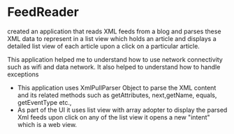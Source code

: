 FeedReader
==========

created an application that reads XML feeds from a blog and parses these XML data to represent in a list view which holds an article and displays a detailed list view of each article upon a click on a particular article.

This application helped me to understand how to use network connectivity such as wifi and data network. It also
	helped to understand how to handle exceptions
- This application uses XmlPullParser Object to parse the XML content and its related methods such as getAttributes,
  next,getName, equals, getEventType etc.,
- As part of the UI it uses list view with array adopter to display the parsed Xml feeds upon click on any
  of the list view it opens a new "intent" which is a web view.




